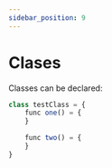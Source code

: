 ```yaml
---
sidebar_position: 9
---
```


# Clases


Classes can be declared:

```jsx
class testClass = {
    func one() = {
    }

    func two() = {
    }
} 

```